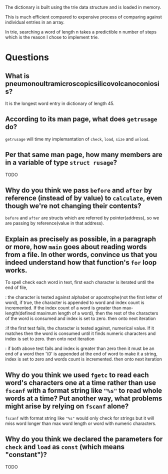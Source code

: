 The dictionary is built using the trie data structure and is loaded in memory.

This is much efficient compared to expensive process of comparing against individual entries in an array.

In trie, searching a word of length n takes a predictible n number of steps which is the reason I chose to implement trie.

# Questions

## What is pneumonoultramicroscopicsilicovolcanoconiosis?

It is the longest word entry in dictionary of length 45.

## According to its man page, what does `getrusage` do?
`getrusage` will time my implemantation of `check`, `load`, `size` and `unload`.


## Per that same man page, how many members are in a variable of type `struct rusage`?

TODO

## Why do you think we pass `before` and `after` by reference (instead of by value) to `calculate`, even though we're not changing their contents?

`before` and `after` are structs which are referred by pointer(address), so we are passing by reference(value in that address).

## Explain as precisely as possible, in a paragraph or more, how `main` goes about reading words from a file. In other words, convince us that you indeed understand how that function's `for` loop works.

 To spell check each word in text, first each character is iterated until the end of file,

 : the character is tested against alphabet or apostrophe(not the first letter of word), if true, the character is appended to word and index
 count is incremented. If the index count of a word is greater than max-length(defined maximum length of a word), then the rest of the characters
 of the word is consumed and index is set to zero. then onto next iteration

 :if the first test fails, the character is tested against, numerical value. If it matches then the word is consumed until it finds numeric characters
 and index is set to zero.  then onto next iteration

 : if both above test fails and index is greater than zero then it must be an end of a word then '\0' is appended
 at the end of word to make it a string, index is set to zero and words count is incremented. then onto next iteration



## Why do you think we used `fgetc` to read each word's characters one at a time rather than use `fscanf` with a format string like `"%s"` to read whole words at a time? Put another way, what problems might arise by relying on `fscanf` alone?

`fscanf` with format string like `"%s"` would only check for strings but it will miss word longer than max word length or word with numeric characters.

## Why do you think we declared the parameters for `check` and `load` as `const` (which means "constant")?

TODO
